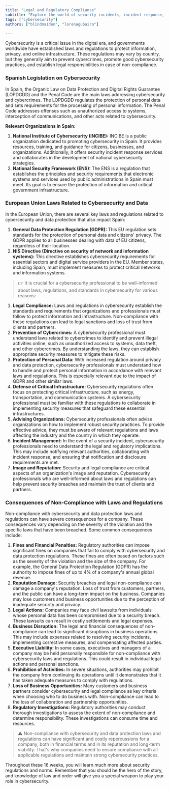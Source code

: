 ```yaml
---
title: "Legal and Regulatory Compliance"
subtitle: "Explore the world of security incidents, incident response, and the importance of an Incident Response Plan (IRP) in cybersecurity."
tags: ["cybersecurity"]
authors: ["blindma1den", "lorenagubaira"]

---
```


Cybersecurity is a critical issue in the digital era, and governments worldwide have established laws and regulations to protect information, privacy, and online infrastructure. These regulations may vary by country, but they generally aim to prevent cybercrimes, promote good cybersecurity practices, and establish legal responsibilities in case of non-compliance.

### Spanish Legislation on Cybersecurity

In Spain, the Organic Law on Data Protection and Digital Rights Guarantee (LOPDGDD) and the Penal Code are the main laws addressing cybersecurity and cybercrimes. The LOPDGDD regulates the protection of personal data and sets requirements for the processing of personal information. The Penal Code addresses offenses such as unauthorized access to systems, interception of communications, and other acts related to cybersecurity.

**Relevant Organizations in Spain:**

1. **National Institute of Cybersecurity (INCIBE):** INCIBE is a public organization dedicated to promoting cybersecurity in Spain. It provides resources, training, and guidance for citizens, businesses, and organizations. Additionally, it offers security incident response services and collaborates in the development of national cybersecurity strategies.
2. **National Security Framework (ENS):** The ENS is a regulation that establishes the principles and security requirements that electronic systems and services used by public administrations in Spain must meet. Its goal is to ensure the protection of information and critical government infrastructure.

### European Union Laws Related to Cybersecurity and Data

In the European Union, there are several key laws and regulations related to cybersecurity and data protection that also impact Spain:

1. **General Data Protection Regulation (GDPR):** This EU regulation sets standards for the protection of personal data and citizens' privacy. The GDPR applies to all businesses dealing with data of EU citizens, regardless of their location.
2. **NIS Directive (Directive on security of network and information systems):** This directive establishes cybersecurity requirements for essential sectors and digital service providers in the EU. Member states, including Spain, must implement measures to protect critical networks and information systems.

> 👉 It is crucial for a cybersecurity professional to be well-informed about laws, regulations, and standards in cybersecurity for various reasons:

1. **Legal Compliance:** Laws and regulations in cybersecurity establish the standards and requirements that organizations and professionals must follow to protect information and infrastructure. Non-compliance with these regulations can lead to legal sanctions and loss of trust from clients and partners.
2. **Prevention of Cybercrimes:** A cybersecurity professional must understand laws related to cybercrimes to identify and prevent illegal activities online, such as unauthorized access to systems, data theft, and other cybercrimes. By understanding the laws, they can establish appropriate security measures to mitigate these risks.
3. **Protection of Personal Data:** With increased regulation around privacy and data protection, cybersecurity professionals must understand how to handle and protect personal information in accordance with relevant laws and regulations. This is especially relevant due to the impact of GDPR and other similar laws.
4. **Defense of Critical Infrastructure:** Cybersecurity regulations often focus on protecting critical infrastructure, such as energy, transportation, and communication systems. A cybersecurity professional must be familiar with these regulations to collaborate in implementing security measures that safeguard these essential infrastructures.
5. **Advising Organizations:** Cybersecurity professionals often advise organizations on how to implement robust security practices. To provide effective advice, they must be aware of relevant regulations and laws affecting the industry and the country in which they operate.
6. **Incident Management:** In the event of a security incident, cybersecurity professionals need to understand the legal and regulatory implications. This may include notifying relevant authorities, collaborating with incident response, and ensuring that notification and disclosure requirements are met.
7. **Image and Reputation:** Security and legal compliance are critical aspects of an organization's image and reputation. Cybersecurity professionals who are well-informed about laws and regulations can help prevent security breaches and maintain the trust of clients and partners.

### Consequences of Non-Compliance with Laws and Regulations

Non-compliance with cybersecurity and data protection laws and regulations can have severe consequences for a company. These consequences vary depending on the severity of the violation and the specific laws that have been breached. Some common consequences include:

1. **Fines and Financial Penalties:** Regulatory authorities can impose significant fines on companies that fail to comply with cybersecurity and data protection regulations. These fines are often based on factors such as the severity of the violation and the size of the company. For example, the General Data Protection Regulation (GDPR) has the authority to impose fines of up to 4% of a company's annual global revenue.
2. **Reputation Damage:** Security breaches and legal non-compliance can damage a company's reputation. Loss of trust from customers, partners, and the public can have a long-term impact on the business. Companies may lose customers and business opportunities due to the perception of inadequate security and privacy.
3. **Legal Actions:** Companies may face civil lawsuits from individuals whose personal data has been compromised due to a security breach. These lawsuits can result in costly settlements and legal expenses.
4. **Business Disruption:** The legal and financial consequences of non-compliance can lead to significant disruptions in business operations. This may include expenses related to resolving security incidents, implementing corrective measures, and compensating affected parties.
5. **Executive Liability:** In some cases, executives and managers of a company may be held personally responsible for non-compliance with cybersecurity laws and regulations. This could result in individual legal actions and personal sanctions.
6. **Prohibition of Activities:** In severe situations, authorities may prohibit the company from continuing its operations until it demonstrates that it has taken adequate measures to comply with regulations.
7. **Loss of Business Opportunities:** Many customers and business partners consider cybersecurity and legal compliance as key criteria when choosing who to do business with. Non-compliance can lead to the loss of collaboration and partnership opportunities.
8. **Regulatory Investigations:** Regulatory authorities may conduct thorough investigations to assess the extent of non-compliance and determine responsibility. These investigations can consume time and resources.

> ⚠️ Non-compliance with cybersecurity and data protection laws and regulations can have significant and costly repercussions for a company, both in financial terms and in its reputation and long-term viability. That's why companies need to ensure compliance with all applicable regulations and maintain strong cybersecurity practices.

Throughout these 16 weeks, you will learn much more about security regulations and norms. Remember that you should be the hero of the story, and knowledge of law and order will give you a special weapon to play your role in cybersecurity.
